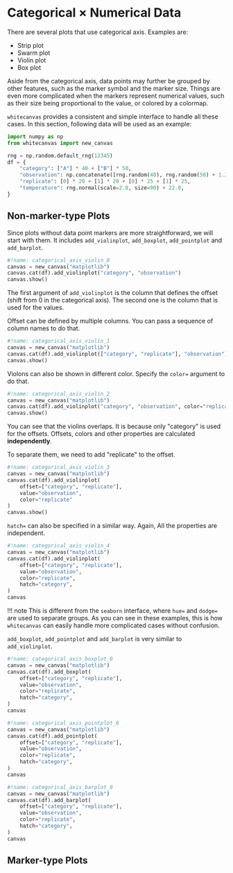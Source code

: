 # Categorical &times; Numerical Data

There are several plots that use categorical axis. Examples are:

- Strip plot
- Swarm plot
- Violin plot
- Box plot

Aside from the categorical axis, data points may further be grouped by other features,
such as the marker symbol and the marker size. Things are even more complicated when
the markers represent numerical values, such as their size being proportional to the
value, or colored by a colormap.

`whitecanvas` provides a consistent and simple interface to handle all these cases. In
this section, following data will be used as an example:

``` python
import numpy as np
from whitecanvas import new_canvas

rng = np.random.default_rng(12345)
df = {
    "category": ["A"] * 40 + ["B"] * 50,
    "observation": np.concatenate([rng.random(40), rng.random(50) + 1.3]),
    "replicate": [0] * 20 + [1] * 20 + [0] * 25 + [1] * 25,
    "temperature": rng.normal(scale=2.8, size=90) + 22.0,
}
```

## Non-marker-type Plots

Since plots without data point markers are more straightforward, we will start with
them. It includes `add_violinplot`, `add_boxplot`, `add_pointplot` and `add_barplot`.

``` python
#!name: categorical_axis_violin_0
canvas = new_canvas("matplotlib")
canvas.cat(df).add_violinplot("category", "observation")
canvas.show()
```

The first argument of `add_violinplot` is the column that defines the offset (shift
from 0 in the categorical axis). The second one is the column that is used for the
values.

Offset can be defined by multiple columns. You can pass a sequence of column names to
do that.

``` python
#!name: categorical_axis_violin_1
canvas = new_canvas("matplotlib")
canvas.cat(df).add_violinplot(["category", "replicate"], "observation")
canvas.show()
```

Violons can also be shown in different color. Specify the `color=` argument to do that.

``` python
#!name: categorical_axis_violin_2
canvas = new_canvas("matplotlib")
canvas.cat(df).add_violinplot("category", "observation", color="replicate")
canvas.show()
```

You can see that the violins overlaps. It is because only "category" is used for the
offsets. Offsets, colors and other properties are calculated **independently**.

To separate them, we need to add "replicate" to the offset.

``` python
#!name: categorical_axis_violin_3
canvas = new_canvas("matplotlib")
canvas.cat(df).add_violinplot(
    offset=["category", "replicate"],
    value="observation",
    color="replicate"
)
canvas.show()
```

`hatch=` can also be specified in a similar way. Again, All the properties are
independent.

``` python
#!name: categorical_axis_violin_4
canvas = new_canvas("matplotlib")
canvas.cat(df).add_violinplot(
    offset=["category", "replicate"],
    value="observation",
    color="replicate",
    hatch="category",
)
canvas
```

!!! note
    This is different from the `seaborn` interface, where `hue=` and `dodge=` are used
    to separate groups. As you can see in these examples, this is how `whitecanvas`
    can easily handle more complicated cases without confusion.

`add_boxplot`, `add_pointplot` and `add_barplot` is very similar to `add_violinplot`.

``` python
#!name: categorical_axis_boxplot_0
canvas = new_canvas("matplotlib")
canvas.cat(df).add_boxplot(
    offset=["category", "replicate"],
    value="observation",
    color="replicate",
    hatch="category",
)
canvas
```

``` python
#!name: categorical_axis_pointplot_0
canvas = new_canvas("matplotlib")
canvas.cat(df).add_pointplot(
    offset=["category", "replicate"],
    value="observation",
    color="replicate",
    hatch="category",
)
canvas
```

``` python
#!name: categorical_axis_barplot_0
canvas = new_canvas("matplotlib")
canvas.cat(df).add_barplot(
    offset=["category", "replicate"],
    value="observation",
    color="replicate",
    hatch="category",
)
canvas
```

## Marker-type Plots
